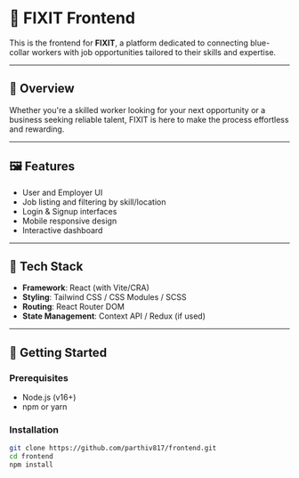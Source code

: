 # 🔧 FIXIT Frontend

This is the frontend for **FIXIT**, a platform dedicated to connecting blue-collar workers with job opportunities tailored to their skills and expertise.

---

## 🌟 Overview

Whether you're a skilled worker looking for your next opportunity or a business seeking reliable talent, FIXIT is here to make the process effortless and rewarding.

---

## 🖼️ Features

- User and Employer UI
- Job listing and filtering by skill/location
- Login & Signup interfaces
- Mobile responsive design
- Interactive dashboard

---

## 🧰 Tech Stack

- **Framework**: React (with Vite/CRA)
- **Styling**: Tailwind CSS / CSS Modules / SCSS
- **Routing**: React Router DOM
- **State Management**: Context API / Redux (if used)

---

## 🚀 Getting Started

### Prerequisites

- Node.js (v16+)
- npm or yarn

### Installation

```bash
git clone https://github.com/parthiv817/frontend.git
cd frontend
npm install
